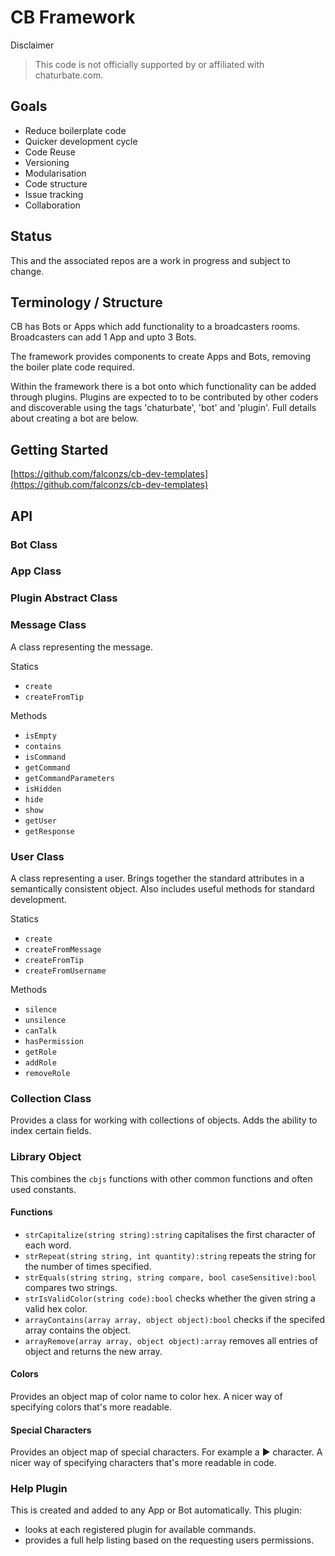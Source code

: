 # CB Framework

Disclaimer
> This code is not officially supported by or affiliated with chaturbate.com.

## Goals

* Reduce boilerplate code
* Quicker development cycle
* Code Reuse
* Versioning
* Modularisation
* Code structure
* Issue tracking
* Collaboration

## Status
This and the associated repos are a work in progress and subject to change.

## Terminology / Structure
CB has Bots or Apps which add functionality to a broadcasters rooms. Broadcasters can add 1 App and upto 3 Bots.

The framework provides components to create Apps and Bots, removing the boiler plate code required.

Within the framework there is a bot onto which functionality can be added through plugins. Plugins are expected to 
to be contributed by other coders and discoverable using the tags 'chaturbate', 'bot' and 'plugin'. Full details 
about creating a bot are below.

## Getting Started

[https://github.com/falconzs/cb-dev-templates](https://github.com/falconzs/cb-dev-templates)

## API

### Bot Class

### App Class

### Plugin Abstract Class

### Message Class
A class representing the message.

Statics
* `create`
* `createFromTip`

Methods
* `isEmpty`
* `contains`
* `isCommand`
* `getCommand`
* `getCommandParameters`
* `isHidden`
* `hide`
* `show`
* `getUser`
* `getResponse`

### User Class
A class representing a user. Brings together the standard attributes in a semantically consistent object. Also includes
useful methods for standard development.

Statics
* `create`
* `createFromMessage`
* `createFromTip`
* `createFromUsername`

Methods
* `silence`
* `unsilence`
* `canTalk`
* `hasPermission`
* `getRole`
* `addRole`
* `removeRole`

### Collection Class
Provides a class for working with collections of objects. Adds the ability to index certain fields.


### Library Object
This combines the `cbjs` functions with other common functions and often used constants.

#### Functions
* `strCapitalize(string string):string` capitalises the first character of each word.
* `strRepeat(string string, int quantity):string` repeats the string for the number of times specified.
* `strEquals(string string, string compare, bool caseSensitive):bool` compares two strings.
* `strIsValidColor(string code):bool` checks whether the given string a valid hex color.
* `arrayContains(array array, object object):bool` checks if the specifed array contains the object.
* `arrayRemove(array array, object object):array` removes all entries of object and returns the new array.

#### Colors
Provides an object map of color name to color hex. A nicer way of specifying colors that's more readable.

#### Special Characters
Provides an object map of special characters. For example a ▶ character. A nicer way of specifying characters that's 
more readable in code.

### Help Plugin
This is created and added to any App or Bot automatically. 
This plugin:
* looks at each registered plugin for available commands.
* provides a full help listing based on the requesting users permissions.
